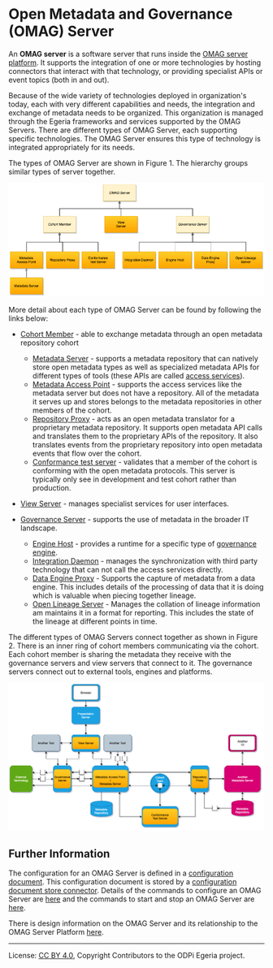<!-- SPDX-License-Identifier: CC-BY-4.0 -->
<!-- Copyright Contributors to the ODPi Egeria project. -->

# Open Metadata and Governance (OMAG) Server

An **OMAG server** is a software server that
runs inside the [OMAG server platform](omag-server-platform.md).
It supports the integration of one or more technologies by hosting
connectors that interact with that technology, or providing specialist
APIs or event topics (both in and out).

Because of the wide variety of technologies deployed in organization's today,
each with very different capabilities and needs,
the integration and exchange of metadata needs to be organized.
This organization is managed through the Egeria frameworks and services
supported by the OMAG Servers.
There are different types of OMAG Server,
each supporting specific technologies.  The OMAG Server ensures this
type of technology is integrated appropriately for its needs.

The types of OMAG Server are shown in Figure 1. The hierarchy groups
similar types of server together.

![Figure 1](types-of-omag-servers.png#pagewidth)

More detail about each type of OMAG Server can be found by following the links below:

* [Cohort Member](cohort-member.md) - able to exchange metadata through an open metadata repository cohort
  * [Metadata Server](metadata-server.md) - supports a metadata repository that can natively store open metadata types
    as well as specialized metadata APIs for different types of tools (these APIs are called [access services](../../../access-services)).
  * [Metadata Access Point](metadata-access-point.md) - supports the access services like the metadata server but does not have a repository.
    All of the metadata it serves up and stores belongs to the metadata repositories in other members of the cohort.
  * [Repository Proxy](repository-proxy.md) - acts as an open metadata translator for
    a proprietary metadata repository.  It supports open metadata API calls and translates them to the
    proprietary APIs of the repository.  It also translates events from the proprietary repository into
    open metadata events that flow over the cohort.
  * [Conformance test server](conformance-test-server.png) - validates that a member of the
    cohort is conforming with the open metadata protocols.  This server is typically only see in development
    and test cohort rather than production.

* [View Server](view-server.md) - manages specialist services for user interfaces.

* [Governance Server](governance-server-types.md) - supports the use of metadata in the broader IT landscape.
  * [Engine Host](engine-host.md) - provides a runtime for a specific type of [governance engine](../../../engine-services).  
  * [Integration Daemon](integration-daemon.md) - manages the synchronization with third party technology that
    can not call the access services directly.
  * [Data Engine Proxy](data-engine-proxy.md) - Supports the capture of metadata from a data engine.  This includes
    details of the processing of data that it is doing which is valuable when piecing together lineage.
  * [Open Lineage Server](open-lineage-server.md) - Manages the collation of lineage information am maintains it in a format for reporting.
    This includes the state of the lineage at different points in time.

  
The different types of OMAG Servers connect together as shown in Figure 2.  There is an inner
ring of cohort members communicating via the cohort.  Each cohort member is sharing the metadata
they receive with the governance servers and view servers that connect to it.
The governance servers connect out to external tools, engines and platforms.


![Figure 2](omag-server-ecosystem.png#pagewidth)


## Further Information

The configuration for an OMAG Server is defined in a
[configuration document](configuration-document.md).
This configuration document is stored by a
[configuration document store connector](configuration-document-store-connector.md).
Details of the commands to configure an OMAG Server are
[here](../user/configuring-an-omag-server.md) and
the commands to start and stop an OMAG Server are
[here](../user/operating-omag-server.md).

There is design information on the OMAG Server and its relationship to
the OMAG Server Platform [here](../../../../open-metadata-publication/website/omag-server).


----
License: [CC BY 4.0](https://creativecommons.org/licenses/by/4.0/),
Copyright Contributors to the ODPi Egeria project.